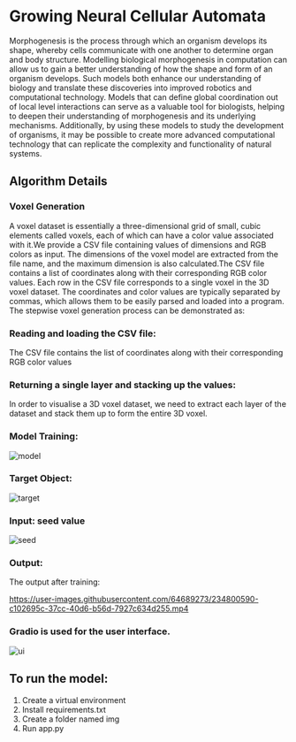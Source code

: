 # Growing Neural Cellular Automata
Morphogenesis is the process through which an organism develops its shape, whereby cells communicate with one another to determine organ and body structure.
Modelling biological morphogenesis in computation can allow us to gain a better understanding of how the shape and form of an organism develops. Such models both enhance our understanding of biology and translate these discoveries into improved robotics and computational technology. Models that can define global coordination out of local level interactions can serve as a valuable tool for biologists, helping to deepen their understanding of morphogenesis and its underlying mechanisms. Additionally, by using these models to study the development of organisms, it may be possible to create more advanced computational technology that can replicate the complexity and functionality of natural systems.

## Algorithm Details 
### Voxel Generation
A voxel dataset is essentially a three-dimensional grid of small, cubic elements called voxels, each of which can have a color value associated with it.We provide a CSV file containing values of dimensions and RGB colors as input. The dimensions of the voxel model are extracted from the file name, and the maximum dimension is also calculated.The CSV file contains a list of coordinates along with their corresponding RGB color values. Each row in the CSV file corresponds to a single voxel in the 3D voxel dataset. The coordinates and color values are typically separated by commas, which allows them to be easily parsed and loaded into a program. The stepwise voxel generation process can be demonstrated as:

### Reading and loading the CSV file:
The CSV file contains the list of coordinates along with their corresponding RGB color values

### Returning a single layer and stacking up the values: 
In order to visualise a 3D voxel dataset, we need to extract each layer of the dataset and stack them up to form the entire 3D voxel.

### Model Training:
![model](https://user-images.githubusercontent.com/64689273/234799844-f2e0962c-f76c-4875-94e5-5df21d3288d0.png)

### Target Object:

![target](https://user-images.githubusercontent.com/64689273/234800036-1a72a9fa-5963-463b-a195-74e6b87f787a.png)

### Input: seed value

![seed](https://user-images.githubusercontent.com/64689273/234800180-b3e68cf1-5270-4d90-b8fb-604504a0c634.png)

### Output: 
The output after training: 



https://user-images.githubusercontent.com/64689273/234800590-c102695c-37cc-40d6-b56d-7927c634d255.mp4

### Gradio is used for the user interface. 
![ui](https://user-images.githubusercontent.com/64689273/234802750-b7bfae08-08a7-4a80-a1d3-a95850e8c005.png)


## To run the model:
1. Create a virtual environment
2. Install requirements.txt
3. Create a folder named img
4. Run app.py





